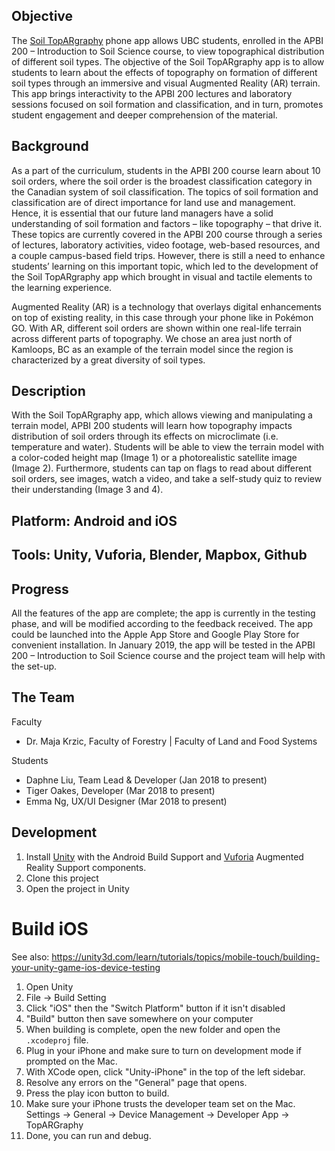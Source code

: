 ## Objective
The [Soil TopARgraphy](eml.ubc.ca/projects/soil-topargraphy/) phone app allows UBC students, enrolled in the APBI 200 – Introduction to Soil Science course, to view topographical distribution of different soil types. The objective of the Soil TopARgraphy app is to allow students to learn about the effects of topography on formation of different soil types through an immersive and visual Augmented Reality (AR) terrain.
This app brings interactivity to the APBI 200 lectures and laboratory sessions focused on soil formation and classification, and in turn, promotes student engagement and deeper comprehension of the material.
## Background
As a part of the curriculum, students in the APBI 200 course learn about 10 soil orders, where the soil order is the broadest classification category in the Canadian system of soil classification. The topics of soil formation and classification are of direct importance for land use and management. Hence, it is essential that our future land managers have a solid understanding of soil formation and factors – like topography – that drive it. These topics are currently covered in the APBI 200 course through a series of lectures, laboratory activities, video footage, web-based resources, and a couple campus-based field trips. However, there is still a need to enhance students’ learning on this important topic, which led to the development of the Soil TopARgraphy app which brought in visual and tactile elements to the learning experience. 

Augmented Reality (AR) is a technology that overlays digital enhancements on top of existing reality, in this case through your phone like in Pokémon GO. With AR, different soil orders are shown within one real-life terrain across different parts of topography. We chose an area just north of Kamloops, BC as an example of the terrain model since the region is characterized by a great diversity of soil types.
## Description
With the Soil TopARgraphy app, which allows viewing and manipulating a terrain model, APBI 200 students will learn how topography impacts distribution of soil orders through its effects on microclimate (i.e. temperature and water). Students will be able to view the terrain model with a color-coded height map (Image 1) or a photorealistic satellite image (Image 2). Furthermore, students can tap on flags to read about different soil orders, see images, watch a video, and take a self-study quiz to review their understanding (Image 3 and 4).

## Platform: Android and iOS
## Tools: Unity, Vuforia, Blender, Mapbox, Github

## Progress
All the features of the app are complete; the app is currently in the testing phase, and will be modified according to the feedback received. The app could be launched into the Apple App Store and Google Play Store for convenient installation. In January 2019, the app will be tested in the APBI 200 – Introduction to Soil Science course and the project team will help with the set-up.
## The Team
Faculty 
- Dr. Maja Krzic, Faculty of Forestry | Faculty of Land and Food Systems

Students
- Daphne Liu, Team Lead & Developer (Jan 2018 to present)
- Tiger Oakes, Developer (Mar 2018 to present)
- Emma Ng, UX/UI Designer (Mar 2018 to present)
## Development

1. Install [Unity](https://unity3d.com/) with the Android Build Support and [Vuforia](https://library.vuforia.com/articles/Training/getting-started-with-vuforia-in-unity.html) Augmented Reality Support components.
2. Clone this project
3. Open the project in Unity

# Build iOS 

See also: https://unity3d.com/learn/tutorials/topics/mobile-touch/building-your-unity-game-ios-device-testing

1. Open Unity
2. File -> Build Setting 
3. Click "iOS" then the "Switch Platform" button if it isn't disabled
4. "Build" button then save somewhere on your computer
5. When building is complete, open the new folder and open the `.xcodeproj` file.
6. Plug in your iPhone and make sure to turn on development mode if prompted on the Mac.
7. With XCode open, click "Unity-iPhone" in the top of the left sidebar.
8. Resolve any errors on the "General" page that opens.
9. Press the play icon button to build.
10. Make sure your iPhone trusts the developer team set on the Mac. Settings -> General -> Device Management -> Developer App -> TopARGraphy
11. Done, you can run and debug.
